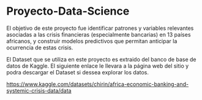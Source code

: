 # Proyecto-Data-Science
El objetivo de este proyecto fue identificar patrones y variables relevantes asociadas a las crisis financieras (especialmente bancarias) en 13 países africanos, y construir modelos predictivos que permitan anticipar la ocurrencia de estas crisis.

El Dataset que se utiliza en este proyecto es extraido del banco de base de datos de Kaggle. El siguiente enlace le llevara a la página web del sitio y podra descargar el Dataset si dessea explorar los datos.

https://www.kaggle.com/datasets/chirin/africa-economic-banking-and-systemic-crisis-data/data

